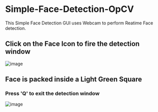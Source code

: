 # Simple-Face-Detection-OpCV
This Simple Face Detection GUI uses Webcam to perform Reatime Face detection.
## Click on the Face Icon to fire the detection window
![image](https://user-images.githubusercontent.com/44989568/145386866-6391f455-fc84-4d87-8213-2c0ab4349d0d.png)
## Face is packed inside a Light Green Square
### Press 'Q' to exit the detection window
![image](https://user-images.githubusercontent.com/44989568/145386995-56e0959f-fb86-480f-9778-05cc12e58c33.png)

